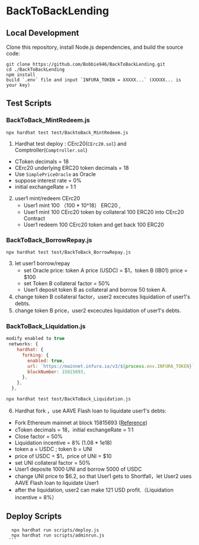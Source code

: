 # BackToBackLending

## Local Development

Clone this repository, install Node.js dependencies, and build the source code:

```shell
git clone https://github.com/Bobbie946/BackToBackLending.git
cd ./BackToBackLending
npm install
build `.env` file and input `INFURA_TOKEN = XXXXX...` (XXXXX... is your key)
```

## Test Scripts

### BackToBack_MintRedeem.js

```
npx hardhat test test/BacktoBack_MintRedeem.js  
```

1.  Hardhat  test deploy : CErc20(`CErc20.sol`) and Comptroller(`Comptroller.sol`) 
   - CToken  decimals =  18
   - CErc20 underlying ERC20 token decimals = 18
   - Use `SimplePriceOracle` as Oracle
   - suppose interest rate = 0%
   - initial exchangeRate =  1:1
2. user1 mint/redeem CErc20
   - User1 mint 100 （100 \* 10^18） ERC20 , 
   - User1 mint 100 CErc20 token by collateral 100 ERC20 into CErc20 Contract
   - User1 redeem 100 CErc20 token and get back 100 ERC20

### BackToBack_BorrowRepay.js

```
npx hardhat test test/BackToBack_BorrowRepay.js  
```

3. let user1 borrow/repay
   - set Oracle price:  token A price (USDC) = $1，token B (IB01) price =  $100
   - set Token B collateral factor = 50%
   - User1 deposit token B as collateral and borrow  50  token A.
4. change token B collateral factor，user2 excecutes liquidation of user1's debts. 
5. change token B price，user2 excecutes liquidation of user1's debts. 


### BackToBack_Liquidation.js


```javascript
modify enabled to true
 networks: {
    hardhat: {
      forking: {
        enabled: true,
        url: `https://mainnet.infura.io/v3/${process.env.INFURA_TOKEN}`,
        blockNumber: 15815693,
      },
    },
  },
```

```
npx hardhat test test/BackToBack_Liquidation.js
```

6.  Hardhat fork ，use AAVE  Flash loan to liquidate user1's debts:
   - Fork Ethereum mainnet at block 15815693 ([Reference](https://hardhat.org/hardhat-network/docs/guides/forking-other-networks#resetting-the-fork))
   - cToken  decimals = 18，initial exchangeRate =  1:1
   - Close factor  =  50%
   - Liquidation incentive =  8% (1.08 \* 1e18)  
   - token a = USDC ; token b =  UNI 
   - price of USDC =  $1，price of UNI = $10
   - set UNI  collateral factor  = 50%
   - User1 deposite 1000 UNI and borrow 5000 of USDC
   - change UNI price to $6.2, so that User1 gets to Shortfall，let User2 uses AAVE  Flash loan to liquidate User1
   - after the liquidation, user2 can make 121 USD profit.（Liquidation incentive = 8%）

   ## Deploy Scripts

   ```
     npx hardhat run scripts/deploy.js
     npx hardhat run scripts/adminrun.js
    ```

